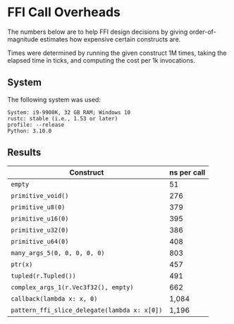 
    
# FFI Call Overheads

The numbers below are to help FFI design decisions by giving order-of-magnitude estimates how
expensive certain constructs are.

Times were determined by running the given construct 1M times, taking the elapsed time in ticks,
and computing the cost per 1k invocations.


## System

The following system was used:    
    
```
System: i9-9900K, 32 GB RAM; Windows 10
rustc: stable (i.e., 1.53 or later)
profile: --release
Python: 3.10.0
```
    
## Results

| Construct | ns per call |
| --- | --- |
| `empty`                                            | 51 |
| `primitive_void()`                                 | 276 |
| `primitive_u8(0)`                                  | 379 |
| `primitive_u16(0)`                                 | 395 |
| `primitive_u32(0)`                                 | 386 |
| `primitive_u64(0)`                                 | 408 |
| `many_args_5(0, 0, 0, 0, 0)`                       | 803 |
| `ptr(x)`                                           | 457 |
| `tupled(r.Tupled())`                               | 491 |
| `complex_args_1(r.Vec3f32(), empty)`               | 662 |
| `callback(lambda x: x, 0)`                         | 1,084 |
| `pattern_ffi_slice_delegate(lambda x: x[0])`       | 1,196 |
